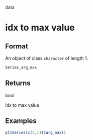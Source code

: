data

# idx to max value

## Format

An object of class `character` of length 1.

```r
Series_arg_max
```

## Returns

bool

idx to max value

## Examples

```r
pl$Series(c(5,1))$arg_max()
```